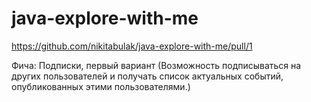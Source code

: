 # java-explore-with-me

https://github.com/nikitabulak/java-explore-with-me/pull/1

Фича: Подписки, первый вариант (Возможность подписываться на других пользователей и получать список актуальных событий, опубликованных этими пользователями.)

